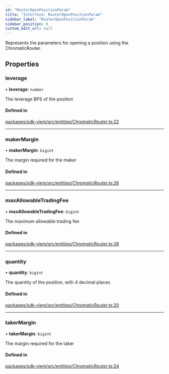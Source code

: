 ```yaml
---
id: "RouterOpenPositionParam"
title: "Interface: RouterOpenPositionParam"
sidebar_label: "RouterOpenPositionParam"
sidebar_position: 0
custom_edit_url: null
---
```


Represents the parameters for opening a position using the ChromaticRouter.

## Properties

### leverage

• **leverage**: `number`

The leverage BPS of the position

#### Defined in

[packages/sdk-viem/src/entities/ChromaticRouter.ts:22](https://github.com/chromatic-protocol/sdk/blob/3b5e5ee/packages/sdk-viem/src/entities/ChromaticRouter.ts#L22)

___

### makerMargin

• **makerMargin**: `bigint`

The margin required for the maker

#### Defined in

[packages/sdk-viem/src/entities/ChromaticRouter.ts:26](https://github.com/chromatic-protocol/sdk/blob/3b5e5ee/packages/sdk-viem/src/entities/ChromaticRouter.ts#L26)

___

### maxAllowableTradingFee

• **maxAllowableTradingFee**: `bigint`

The maximum allowable trading fee

#### Defined in

[packages/sdk-viem/src/entities/ChromaticRouter.ts:28](https://github.com/chromatic-protocol/sdk/blob/3b5e5ee/packages/sdk-viem/src/entities/ChromaticRouter.ts#L28)

___

### quantity

• **quantity**: `bigint`

The quantity of the position, with 4 decimal places

#### Defined in

[packages/sdk-viem/src/entities/ChromaticRouter.ts:20](https://github.com/chromatic-protocol/sdk/blob/3b5e5ee/packages/sdk-viem/src/entities/ChromaticRouter.ts#L20)

___

### takerMargin

• **takerMargin**: `bigint`

The margin required for the taker

#### Defined in

[packages/sdk-viem/src/entities/ChromaticRouter.ts:24](https://github.com/chromatic-protocol/sdk/blob/3b5e5ee/packages/sdk-viem/src/entities/ChromaticRouter.ts#L24)
